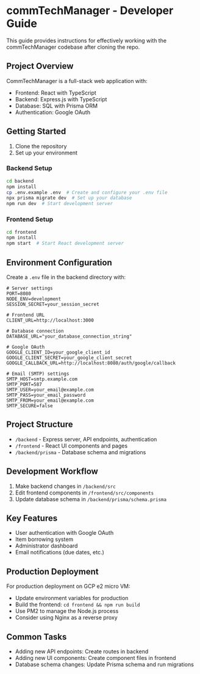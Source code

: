 # commTechManager - Developer Guide

This guide provides instructions for effectively working with the commTechManager codebase after cloning the repo.

## Project Overview

CommTechManager is a full-stack web application with:
- Frontend: React with TypeScript
- Backend: Express.js with TypeScript
- Database: SQL with Prisma ORM
- Authentication: Google OAuth

## Getting Started

1. Clone the repository
2. Set up your environment

### Backend Setup

```bash
cd backend
npm install
cp .env.example .env  # Create and configure your .env file
npx prisma migrate dev  # Set up your database
npm run dev  # Start development server
```

### Frontend Setup

```bash
cd frontend
npm install
npm start  # Start React development server
```

## Environment Configuration

Create a `.env` file in the backend directory with:

```dotenv
# Server settings
PORT=8080
NODE_ENV=development
SESSION_SECRET=your_session_secret

# Frontend URL
CLIENT_URL=http://localhost:3000

# Database connection
DATABASE_URL="your_database_connection_string"

# Google OAuth
GOOGLE_CLIENT_ID=your_google_client_id
GOOGLE_CLIENT_SECRET=your_google_client_secret
GOOGLE_CALLBACK_URL=http://localhost:8080/auth/google/callback

# Email (SMTP) settings
SMTP_HOST=smtp.example.com
SMTP_PORT=587
SMTP_USER=your_email@example.com
SMTP_PASS=your_email_password
SMTP_FROM=your_email@example.com
SMTP_SECURE=false
```

## Project Structure

- `/backend` - Express server, API endpoints, authentication
- `/frontend` - React UI components and pages
- `/backend/prisma` - Database schema and migrations

## Development Workflow

1. Make backend changes in `/backend/src`
2. Edit frontend components in `/frontend/src/components`
3. Update database schema in `/backend/prisma/schema.prisma`

## Key Features

- User authentication with Google OAuth
- Item borrowing system
- Administrator dashboard
- Email notifications (due dates, etc.)

## Production Deployment

For production deployment on GCP e2 micro VM:
- Update environment variables for production
- Build the frontend: `cd frontend && npm run build`
- Use PM2 to manage the Node.js process
- Consider using Nginx as a reverse proxy

## Common Tasks

- Adding new API endpoints: Create routes in backend
- Adding new UI components: Create component files in frontend
- Database schema changes: Update Prisma schema and run migrations
 
